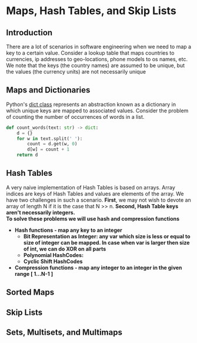 # Maps, Hash Tables, and Skip Lists

## Introduction
There are a lot of scenarios in software engineering when we need to map a key to a certain value. Consider a lookup table that maps countries to currencies, ip addresses to geo-locations, phone models to os names, etc. We note that the keys (the country names) are assumed to be unique, but the values (the currency units) are not necessarily unique

## Maps and Dictionaries
Python's [dict class](https://docs.python.org/3/tutorial/datastructures.html#dictionaries) represents an abstraction known as a dictionary in which unique keys are mapped to associated values. Consider the problem of counting the number of occurrences of words in a list.
```Python
def count_words(text: str) -> dict:
    d = {}
    for w in text.split(' '):
        count = d.get(w, 0)
        d[w] = count + 1
    return d
```

## Hash Tables
A very naive implementation of Hash Tables is based on arrays. Array indices are keys of Hash Tables and values are elements of the array. We have two challenges in such a scenario. <strong>First</strong>, we may not wish to devote an array of length N if it is the case that N >> n. <strong>Second<strong>, Hash Table keys aren't necessarily integers.   
To solve these problems we will use hash and compression functions
- Hash functions - map any key to an integer 
    - Bit Representation as Integer: any var which size is less or equal to size of integer can be mapped. In case when var is larger then size of int, we can do XOR on all parts
    - Polynomial HashCodes:
    - Cyclic Shift HashCodes
- Compression functions - map any integer to an integer in the given range [ 1...N-1 ]





## Sorted Maps

## Skip Lists

## Sets, Multisets, and Multimaps


